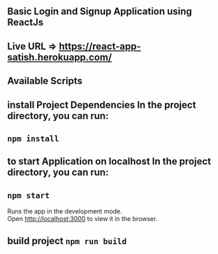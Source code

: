 ## Basic Login and Signup Application using ReactJs

## Live URL => https://react-app-satish.herokuapp.com/ 


## Available Scripts

## install Project Dependencies In the project directory, you can run:

## `npm install`

## to start Application on localhost In the project directory, you can run:

## `npm start`

Runs the app in the development mode.\
Open [http://localhost:3000](http://localhost:3000) to view it in the browser.

## build project `npm run build`

